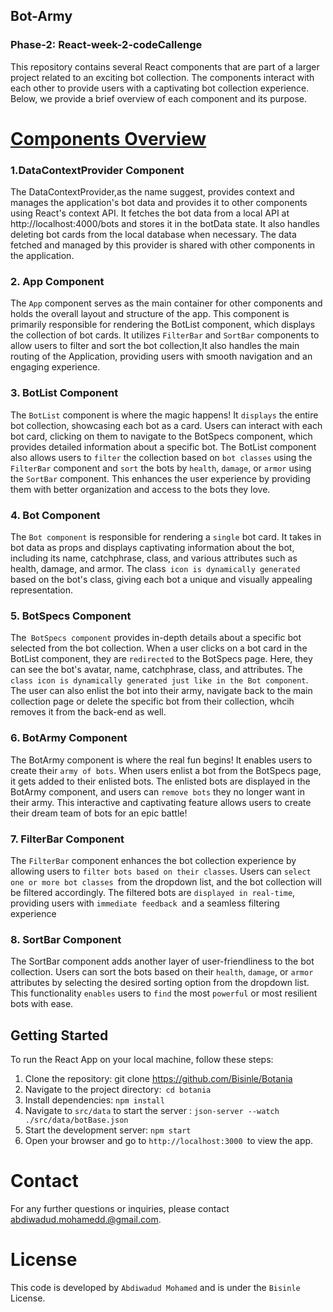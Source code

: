 ## Bot-Army

### Phase-2: React-week-2-codeCallenge

This repository contains several React components that are part of a larger project related to an exciting bot collection. The components interact with each other to provide users with a captivating bot collection experience. Below, we provide a brief overview of each component and its purpose.

# <ins>Components Overview</ins>

### 1.DataContextProvider Component

The DataContextProvider,as the name suggest, provides context and manages the application's bot data and provides it to other components using React's context API. It fetches the bot data from a local API at http://localhost:4000/bots and stores it in the botData state. It also handles deleting bot cards from the local database when necessary. The data fetched and managed by this provider is shared with other components in the application.

### 2. App Component

The `App` component serves as the main container for other components and holds the overall layout and structure of the app. This component is primarily responsible for rendering the BotList component, which displays the collection of bot cards. It utilizes `FilterBar` and `SortBar` components to allow users to filter and sort the bot collection,It also handles the main routing of the Application, providing users with smooth navigation and an engaging experience.

### 3. BotList Component

The `BotList` component is where the magic happens! It `displays` the entire bot collection, showcasing each bot as a card. Users can interact with each bot card, clicking on them to navigate to the BotSpecs component, which provides detailed information about a specific bot. The BotList component also allows users to `filter` the collection based on `bot classes` using the `FilterBar` component and `sort` the bots by `health`, `damage`, or `armor` using the `SortBar` component. This enhances the user experience by providing them with better organization and access to the bots they love.

### 4. Bot Component

The `Bot component` is responsible for rendering a `single` bot card. It takes in bot data as props and displays captivating information about the bot, including its name, catchphrase, class, and various attributes such as health, damage, and armor. The class` icon is dynamically generated` based on the bot's class, giving each bot a unique and visually appealing representation.

### 5. BotSpecs Component

The` BotSpecs component` provides in-depth details about a specific bot selected from the bot collection. When a user clicks on a bot card in the BotList component, they are `redirected` to the BotSpecs page. Here, they can see the bot's avatar, name, catchphrase, class, and attributes. The `class icon is dynamically generated just like in the Bot component`. The user can also enlist the bot into their army, navigate back to the main collection page or delete the specific bot from their collection, whcih removes it from the back-end as well.

### 6. BotArmy Component

The BotArmy component is where the real fun begins! It enables users to create their `army of bots`. When users enlist a bot from the BotSpecs page, it gets added to their enlisted bots. The enlisted bots are displayed in the BotArmy component, and users can `remove bots` they no longer want in their army. This interactive and captivating feature allows users to create their dream team of bots for an epic battle!

### 7. FilterBar Component

The `FilterBar` component enhances the bot collection experience by allowing users to `filter bots based on their classes`. Users can `select one or more bot classes `from the dropdown list, and the bot collection will be filtered accordingly. The filtered bots are `displayed in real-time`, providing users with `immediate feedback `and a seamless filtering experience

### 8. SortBar Component

The SortBar component adds another layer of user-friendliness to the bot collection. Users can sort the bots based on their `health`, `damage`, or `armor` attributes by selecting the desired sorting option from the dropdown list. This functionality `enables` users to `find` the most `powerful` or most resilient bots with ease.

## Getting Started

To run the React App on your local machine, follow these steps:

1. Clone the repository: git clone https://github.com/Bisinle/Botania
2. Navigate to the project directory:` cd botania`
3. Install dependencies: `npm install`
4. Navigate to `src/data` to start the server : `json-server --watch ./src/data/botBase.json`
5. Start the development server: `npm start`
6. Open your browser and go to `http://localhost:3000 `to view the app.

# Contact

For any further questions or inquiries, please contact abdiwadud.mohamedd.@gmail.com.

# License

This code is developed by `Abdiwadud Mohamed` and is under the `Bisinle` License.
